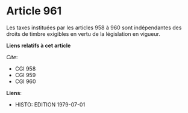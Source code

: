 # Article 961

Les taxes instituées par les articles 958 à 960 sont indépendantes des droits de timbre exigibles en vertu de la législation
en vigueur.

**Liens relatifs à cet article**

_Cite_:

  - CGI 958
  - CGI 959
  - CGI 960

**Liens**:

  - HISTO: EDITION 1979-07-01
